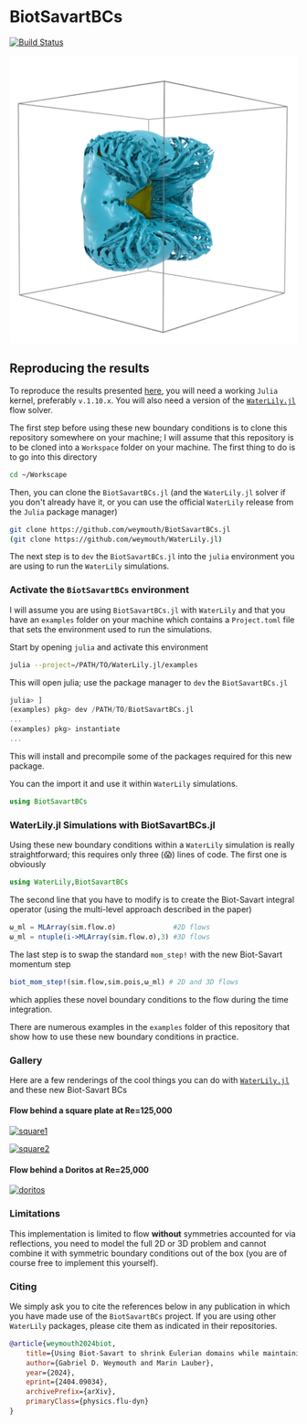 # BiotSavartBCs

[![Build Status](https://github.com/weymouth/BiotSavartBCs.jl/actions/workflows/CI.yml/badge.svg?branch=master)](https://github.com/weymouth/BiotSavartBCs.jl/actions/workflows/CI.yml?query=branch%3Amaster)

![disk](tex/fig/disk_high_re_7.png)

## Reproducing the results

To reproduce the results presented [here](https://arxiv.org/abs/2404.09034), you will need a working `Julia` kernel, preferably `v.1.10.x`. You will also need a version of the [`WaterLily.jl`](https://github.com/weymouth/WaterLily.jl) flow solver.

The first step before using these new boundary conditions is to clone this repository somewhere on your machine; I will assume that this repository is to be cloned into a `Workspace` folder on your machine. The first thing to do is to go into this directory
```bash
cd ~/Workscape
```
Then, you can clone the `BiotSavartBCs.jl` (and the `WaterLily.jl` solver if you don't already have it, or you can use the official `WaterLily` release from the `Julia` package manager)
```bash
git clone https://github.com/weymouth/BiotSavartBCs.jl
(git clone https://github.com/weymouth/WaterLily.jl)
```
The next step is to `dev` the `BiotSavartBCs.jl` into the `julia` environment you are using to run the `WaterLily` simulations.

### Activate the `BiotSavartBCs` environment

I will assume you are using `BiotSavartBCs.jl` with `WaterLily` and that you have an `examples` folder on your machine which contains a `Project.toml` file that sets the environment used to run the simulations. 

Start by opening `julia` and activate this environment
```bash
julia --project=/PATH/TO/WaterLily.jl/examples
```
This will open julia; use the package manager to `dev` the `BiotSavartBCs.jl`
```julia
julia> ]
(examples) pkg> dev /PATH/TO/BiotSavartBCs.jl
...
(examples) pkg> instantiate
...
```
This will install and precompile some of the packages required for this new package.

You can the import it and use it within `WaterLily` simulations.
```julia
using BiotSavartBCs
```

### WaterLily.jl Simulations with BiotSavartBCs.jl

Using these new boundary conditions within a `WaterLily` simulation is really straightforward; this requires only three (😱) lines of code. The first one is obviously

```julia
using WaterLily,BiotSavartBCs
```
The second line that you have to modify is to create the Biot-Savart integral operator (using the multi-level approach described in the paper)

```julia
ω_ml = MLArray(sim.flow.σ)              #2D flows
ω_ml = ntuple(i->MLArray(sim.flow.σ),3) #3D flows
```

The last step is to swap the standard `mom_step!` with the new Biot-Savart momentum step
```julia
biot_mom_step!(sim.flow,sim.pois,ω_ml) # 2D and 3D flows
```
which applies these novel boundary conditions to the flow during the time integration.

There are numerous examples in the `examples` folder of this repository that show how to use these new boundary conditions in practice.

### Gallery

Here are a few renderings of the cool things you can do with [`WaterLily.jl`](https://github.com/weymouth/WaterLily.jl) and these new Biot-Savart BCs

#### Flow behind a square plate at Re=125,000
[![square1](https://img.youtube.com/vi/CNQqI5rRdug/0.jpg)](https://www.youtube.com/shorts/CNQqI5rRdug)

[![square2](https://img.youtube.com/vi/tbf06uhnAEQ/0.jpg)](https://www.youtube.com/shorts/tbf06uhnAEQ)

#### Flow behind a Doritos at Re=25,000
[![doritos](https://img.youtube.com/vi/spFlx2YW0pg/0.jpg)](https://www.youtube.com/shorts/spFlx2YW0pg)


### Limitations

This implementation is limited to flow __without__ symmetries accounted for via reflections, you need to model the full 2D or 3D problem and cannot combine it with symmetric boundary conditions out of the box (you are of course free to implement this yourself).

### Citing

We simply ask you to cite the references below in any publication in which you have made use of the `BiotSavartBCs` project. If you are using other `WaterLily` packages, please cite them as indicated in their repositories.

```bibtex
@article{weymouth2024biot,
    title={Using Biot-Savart to shrink Eulerian domains while maintaining or improving external flow accuracy}, 
    author={Gabriel D. Weymouth and Marin Lauber},
    year={2024},
    eprint={2404.09034},
    archivePrefix={arXiv},
    primaryClass={physics.flu-dyn}
}
```
